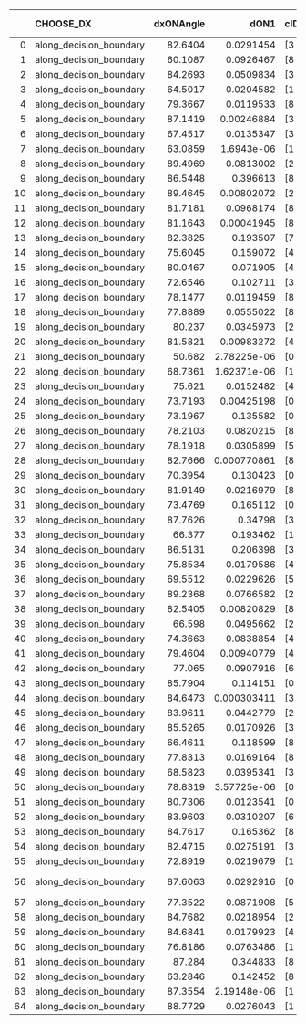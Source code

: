 |    | CHOOSE_DX               |   dxONAngle |        dON1 | cIDON1   |   dON_patch_1 |   nTON |         dON |   dxOFFAngle |       dOFF1 | cIDOFF1   |   dOFF_patch_1 |   nTOFF |        dOFF | SUCCESS   |   nExp |   dual_point_id |   subpoint_time_seconds |   total_execution_time |       logp |        dOFF/dON | Vote dOFF>dON   |
|---:|:------------------------|------------:|------------:|:---------|--------------:|-------:|------------:|-------------:|------------:|:----------|---------------:|--------:|------------:|:----------|-------:|----------------:|------------------------:|-----------------------:|-----------:|----------------:|:----------------|
|  0 | along_decision_boundary |     82.6404 | 0.0291454   | [3 6]    |   0.0291454   |      1 | 0.0291454   |      78.7466 | 0.0093361   | [3 6]     |    0.0093361   |       1 | 0.0093361   | False     |      1 |               1 |                1.01557  |                1.33604 |  0         |      0.320328   | False           |
|  1 | along_decision_boundary |     60.1087 | 0.0926467   | [8 9]    |   0.0926467   |      1 | 0.0926467   |      60.2556 | 0.137528    | [8 9]     |    0.137528    |       1 | 0.137528    | True      |      2 |               3 |                0.881022 |                2.25541 | -0.5       |      1.48444    | True            |
|  2 | along_decision_boundary |     84.2693 | 0.0509834   | [3 7]    |   0.0509834   |      1 | 0.0509834   |      84.4465 | 0.334281    | [3 7]     |    0.334281    |       1 | 0.334281    | True      |      3 |               4 |                1.45723  |                3.71759 | -0         |      6.55665    | True            |
|  3 | along_decision_boundary |     64.5017 | 0.0204582   | [1 8]    |   0.0204582   |      1 | 0.0204582   |      85.2627 | 0.0969613   | [0 8]     |    0.0969613   |       1 | 0.0969613   | True      |      4 |               5 |                0.766729 |                4.49132 | -0.166667  |      4.73948    | True            |
|  4 | along_decision_boundary |     79.3667 | 0.0119533   | [8 9]    |   0.0119533   |      1 | 0.0119533   |      79.2877 | 0.202637    | [8 9]     |    0.202637    |       1 | 0.202637    | True      |      5 |               6 |                1.17856  |                5.67689 | -0.5       |     16.9525     | True            |
|  5 | along_decision_boundary |     87.1419 | 0.00246884  | [3 5]    |   0.00246884  |      1 | 0.00246884  |      86.1543 | 0.359861    | [3 5]     |    0.359861    |       1 | 0.359861    | True      |      6 |               7 |                0.909026 |                6.58996 | -0.9       |    145.761      | True            |
|  6 | along_decision_boundary |     67.4517 | 0.0135347   | [3 6]    |   0.0135347   |      1 | 0.0135347   |      66.782  | 0.29167     | [3 6]     |    0.29167     |       1 | 0.29167     | True      |      7 |               8 |                0.882378 |                7.48334 | -1.33333   |     21.5498     | True            |
|  7 | along_decision_boundary |     63.0859 | 1.6943e-06  | [1 8]    |   1.6943e-06  |      1 | 1.6943e-06  |      57.0898 | 0.394343    | [0 8]     |    0.394343    |       1 | 0.394343    | True      |      8 |               9 |                1.30215  |                8.79045 | -1.78571   | 232747          | True            |
|  8 | along_decision_boundary |     89.4969 | 0.0813002   | [2 4]    |   0.0813002   |      1 | 0.0813002   |      86.6321 | 0.0124264   | [2 4]     |    0.0124264   |       1 | 0.0124264   | False     |      9 |              10 |                1.24436  |               10.0418  | -2.25      |      0.152845   | False           |
|  9 | along_decision_boundary |     86.5448 | 0.396613    | [8 9]    |   0.396613    |      1 | 0.396613    |      84.6407 | 0.0154821   | [8 9]     |    0.0154821   |       1 | 0.0154821   | False     |     10 |              11 |                1.7956   |               11.8444  | -1.38889   |      0.0390358  | False           |
| 10 | along_decision_boundary |     89.4645 | 0.00802072  | [2 9]    |   0.00802072  |      1 | 0.00802072  |      89.6691 | 0.0859741   | [2 9]     |    0.0859741   |       1 | 0.0859741   | True      |     11 |              12 |                0.732812 |               12.5852  | -0.8       |     10.719      | True            |
| 11 | along_decision_boundary |     81.7181 | 0.0968174   | [8 9]    |   0.0968174   |      1 | 0.0968174   |      72.2209 | 0.0812089   | [8 9]     |    0.0812089   |       1 | 0.0812089   | False     |     12 |              13 |                0.921167 |               13.5124  | -1.13636   |      0.838784   | False           |
| 12 | along_decision_boundary |     81.1643 | 0.00041945  | [8 9]    |   0.00041945  |      1 | 0.00041945  |      80.7886 | 0.0281416   | [8 9]     |    0.0281416   |       1 | 0.0281416   | True      |     13 |              14 |                0.758806 |               14.2762  | -0.666667  |     67.0918     | True            |
| 13 | along_decision_boundary |     82.3825 | 0.193507    | [7 8]    |   0.193507    |      1 | 0.193507    |      80.703  | 0.00718377  | [7 8]     |    0.00718377  |       1 | 0.00718377  | False     |     14 |              15 |                1.07414  |               15.3583  | -0.961538  |      0.037124   | False           |
| 14 | along_decision_boundary |     75.6045 | 0.159072    | [4 7]    |   0.159072    |      1 | 0.159072    |      78.5954 | 0.0453755   | [4 7]     |    0.0453755   |       1 | 0.0453755   | False     |     15 |              16 |                1.3242   |               16.6895  | -0.571429  |      0.285252   | False           |
| 15 | along_decision_boundary |     80.0467 | 0.071905    | [4 8]    |   0.071905    |      1 | 0.071905    |      76.4549 | 0.0412989   | [4 8]     |    0.0412989   |       1 | 0.0412989   | False     |     16 |              17 |                1.01578  |               17.7093  | -0.3       |      0.574354   | False           |
| 16 | along_decision_boundary |     72.6546 | 0.102711    | [3 5]    |   0.102711    |      1 | 0.102711    |      66.4411 | 0.101343    | [3 5]     |    0.101343    |       1 | 0.101343    | False     |     17 |              18 |                1.05231  |               18.7686  | -0.125     |      0.986684   | False           |
| 17 | along_decision_boundary |     78.1477 | 0.0119459   | [8 9]    |   0.0119459   |      1 | 0.0119459   |      82.2261 | 0.0894479   | [8 9]     |    0.0894479   |       1 | 0.0894479   | True      |     18 |              19 |                1.02657  |               19.7992  | -0.0294118 |      7.48776    | True            |
| 18 | along_decision_boundary |     77.8889 | 0.0555022   | [8 9]    |   0.0555022   |      1 | 0.0555022   |      72.6448 | 0.0298125   | [8 9]     |    0.0298125   |       1 | 0.0298125   | False     |     19 |              20 |                1.41021  |               21.2176  | -0.111111  |      0.53714    | False           |
| 19 | along_decision_boundary |     80.237  | 0.0345973   | [2 4]    |   0.0345973   |      1 | 0.0345973   |      82.7968 | 0.176362    | [2 4]     |    0.176362    |       1 | 0.176362    | True      |     20 |              21 |                1.49074  |               22.7164  | -0.0263158 |      5.09756    | True            |
| 20 | along_decision_boundary |     81.5821 | 0.00983272  | [4 8]    |   0.00983272  |      1 | 0.00983272  |      84.1712 | 0.0133968   | [4 8]     |    0.0133968   |       1 | 0.0133968   | True      |     21 |              22 |                0.778411 |               23.5008  | -0.1       |      1.36247    | True            |
| 21 | along_decision_boundary |     50.682  | 2.78225e-06 | [0 7]    |   2.78225e-06 |      1 | 2.78225e-06 |      83.246  | 0.00058696  | [1 7]     |    0.00058696  |       1 | 0.00058696  | True      |     22 |              23 |                0.718311 |               24.2241  | -0.214286  |    210.966      | True            |
| 22 | along_decision_boundary |     68.7361 | 1.62371e-06 | [1 8]    |   1.62371e-06 |      1 | 1.62371e-06 |      77.877  | 0.223868    | [0 8]     |    0.223868    |       1 | 0.223868    | True      |     23 |              24 |                1.75159  |               25.9826  | -0.363636  | 137874          | True            |
| 23 | along_decision_boundary |     75.621  | 0.0152482   | [4 9]    |   0.0152482   |      1 | 0.0152482   |      74.9938 | 0.301043    | [4 9]     |    0.301043    |       1 | 0.301043    | True      |     24 |              25 |                1.21751  |               27.2051  | -0.543478  |     19.7429     | True            |
| 24 | along_decision_boundary |     73.7193 | 0.00425198  | [0 1]    |   0.00425198  |      1 | 0.00425198  |      74.2242 | 0.043828    | [0 1]     |    0.043828    |       1 | 0.043828    | True      |     25 |              26 |                0.785607 |               27.9987  | -0.75      |     10.3077     | True            |
| 25 | along_decision_boundary |     73.1967 | 0.135582    | [0 1]    |   0.135582    |      1 | 0.135582    |      75.1764 | 0.0367893   | [0 1]     |    0.0367893   |       1 | 0.0367893   | False     |     26 |              27 |                1.24628  |               29.2519  | -0.98      |      0.271344   | False           |
| 26 | along_decision_boundary |     78.2103 | 0.0820215   | [8 9]    |   0.0820215   |      1 | 0.0820215   |      77.0392 | 0.10388     | [8 9]     |    0.10388     |       1 | 0.10388     | True      |     27 |              28 |                1.11297  |               30.3699  | -0.692308  |      1.26649    | True            |
| 27 | along_decision_boundary |     78.1918 | 0.0305899   | [5 8]    |   0.0305899   |      1 | 0.0305899   |      79.3101 | 0.00385205  | [5 8]     |    0.00385205  |       1 | 0.00385205  | False     |     28 |              29 |                0.723262 |               31.0997  | -0.907407  |      0.125926   | False           |
| 28 | along_decision_boundary |     82.7666 | 0.000770861 | [8 9]    |   0.000770861 |      1 | 0.000770861 |      81.6905 | 0.0977639   | [8 9]     |    0.0977639   |       1 | 0.0977639   | True      |     29 |              30 |                0.780136 |               31.8849  | -0.642857  |    126.824      | True            |
| 29 | along_decision_boundary |     70.3954 | 0.130423    | [0 1]    |   0.130423    |      1 | 0.130423    |      72.0391 | 0.0741146   | [0 1]     |    0.0741146   |       1 | 0.0741146   | False     |     30 |              31 |                1.412    |               33.3049  | -0.844828  |      0.568263   | False           |
| 30 | along_decision_boundary |     81.9149 | 0.0216979   | [8 9]    |   0.0216979   |      1 | 0.0216979   |      81.6258 | 0.0493171   | [8 9]     |    0.0493171   |       1 | 0.0493171   | True      |     31 |              32 |                0.676217 |               33.99    | -0.6       |      2.2729     | True            |
| 31 | along_decision_boundary |     73.4769 | 0.165112    | [0 1]    |   0.165112    |      1 | 0.165112    |      73.5943 | 0.0374767   | [0 1]     |    0.0374767   |       1 | 0.0374767   | False     |     32 |              33 |                1.21633  |               35.2136  | -0.790323  |      0.226977   | False           |
| 32 | along_decision_boundary |     87.7626 | 0.34798     | [3 8]    |   0.34798     |      1 | 0.34798     |      89.3203 | 0.00324786  | [3 8]     |    0.00324786  |       1 | 0.00324786  | False     |     33 |              34 |                1.97369  |               37.1943  | -0.5625    |      0.00933349 | False           |
| 33 | along_decision_boundary |     66.377  | 0.193462    | [1 9]    |   0.193462    |      1 | 0.193462    |      70.474  | 0.0273701   | [0 9]     |    0.0273701   |       1 | 0.0273701   | False     |     34 |              35 |                1.869    |               39.0696  | -0.378788  |      0.141475   | False           |
| 34 | along_decision_boundary |     86.5131 | 0.206398    | [3 4]    |   0.206398    |      1 | 0.206398    |      87.1723 | 0.00365656  | [3 4]     |    0.00365656  |       1 | 0.00365656  | False     |     35 |              36 |                1.20933  |               40.287   | -0.235294  |      0.017716   | False           |
| 35 | along_decision_boundary |     75.8534 | 0.0179586   | [4 8]    |   0.0179586   |      1 | 0.0179586   |      76.7894 | 0.0911944   | [4 8]     |    0.0911944   |       1 | 0.0911944   | True      |     36 |              37 |                0.868892 |               41.1635  | -0.128571  |      5.07803    | True            |
| 36 | along_decision_boundary |     69.5512 | 0.0229626   | [5 9]    |   0.0229626   |      1 | 0.0229626   |      72.4262 | 0.00435218  | [5 9]     |    0.00435218  |       1 | 0.00435218  | False     |     37 |              38 |                0.781608 |               41.9532  | -0.222222  |      0.189533   | False           |
| 37 | along_decision_boundary |     89.2368 | 0.0766582   | [2 7]    |   0.0766582   |      1 | 0.0766582   |      87.1232 | 0.0130195   | [2 7]     |    0.0130195   |       1 | 0.0130195   | False     |     38 |              39 |                1.03547  |               42.9976  | -0.121622  |      0.169839   | False           |
| 38 | along_decision_boundary |     82.5405 | 0.00820829  | [8 9]    |   0.00820829  |      1 | 0.00820829  |      83.8648 | 0.139827    | [8 9]     |    0.139827    |       1 | 0.139827    | True      |     39 |              40 |                1.11606  |               44.1206  | -0.0526316 |     17.0348     | True            |
| 39 | along_decision_boundary |     66.598  | 0.0495662   | [2 6]    |   0.0495662   |      1 | 0.0495662   |      64.6653 | 0.134895    | [2 6]     |    0.134895    |       1 | 0.134895    | True      |     40 |              41 |                1.31385  |               45.4394  | -0.115385  |      2.72151    | True            |
| 40 | along_decision_boundary |     74.3663 | 0.0838854   | [4 8]    |   0.0838854   |      1 | 0.0838854   |      73.8716 | 0.176351    | [4 8]     |    0.176351    |       1 | 0.176351    | True      |     41 |              42 |                1.5511   |               46.9985  | -0.2       |      2.10228    | True            |
| 41 | along_decision_boundary |     79.4604 | 0.00940779  | [4 8]    |   0.00940779  |      1 | 0.00940779  |      83.3211 | 0.110636    | [4 8]     |    0.110636    |       1 | 0.110636    | True      |     42 |              43 |                0.836755 |               47.8428  | -0.304878  |     11.76       | True            |
| 42 | along_decision_boundary |     77.065  | 0.0907916   | [6 9]    |   0.0907916   |      1 | 0.0907916   |      80.1183 | 0.00503516  | [6 9]     |    0.00503516  |       1 | 0.00503516  | False     |     43 |              44 |                0.975607 |               48.8274  | -0.428571  |      0.0554584  | False           |
| 43 | along_decision_boundary |     85.7904 | 0.114151    | [0 1]    |   0.114151    |      1 | 0.114151    |      81.3525 | 0.0826754   | [0 1]     |    0.0826754   |       1 | 0.0826754   | False     |     44 |              45 |                1.69093  |               50.5253  | -0.290698  |      0.724265   | False           |
| 44 | along_decision_boundary |     84.6473 | 0.000303411 | [3 8]    |   0.000303411 |      1 | 0.000303411 |      87.6233 | 0.0453662   | [3 8]     |    0.0453662   |       1 | 0.0453662   | True      |     45 |              46 |                0.820188 |               51.3554  | -0.181818  |    149.52       | True            |
| 45 | along_decision_boundary |     83.9611 | 0.0442779   | [2 4]    |   0.0442779   |      1 | 0.0442779   |      80.7116 | 0.247583    | [2 4]     |    0.247583    |       1 | 0.247583    | True      |     46 |              47 |                1.49043  |               52.8518  | -0.277778  |      5.59156    | True            |
| 46 | along_decision_boundary |     85.5265 | 0.0170926   | [3 4]    |   0.0170926   |      1 | 0.0170926   |      81.34   | 0.0575176   | [3 4]     |    0.0575176   |       1 | 0.0575176   | True      |     47 |              48 |                1.08505  |               53.9462  | -0.391304  |      3.36506    | True            |
| 47 | along_decision_boundary |     66.4611 | 0.118599    | [8 9]    |   0.118599    |      1 | 0.118599    |      64.9348 | 0.162537    | [8 9]     |    0.162537    |       1 | 0.162537    | True      |     48 |              49 |                1.34745  |               55.2996  | -0.521277  |      1.37048    | True            |
| 48 | along_decision_boundary |     77.8313 | 0.0169164   | [8 9]    |   0.0169164   |      1 | 0.0169164   |      78.8938 | 0.148204    | [8 9]     |    0.148204    |       1 | 0.148204    | True      |     49 |              50 |                1.10427  |               56.413   | -0.666667  |      8.76098    | True            |
| 49 | along_decision_boundary |     68.5823 | 0.0395341   | [3 7]    |   0.0395341   |      1 | 0.0395341   |      68.3551 | 0.0133069   | [3 7]     |    0.0133069   |       1 | 0.0133069   | False     |     50 |              51 |                1.1251   |               57.5427  | -0.826531  |      0.336592   | False           |
| 50 | along_decision_boundary |     78.8319 | 3.57725e-06 | [0 4]    |   3.57725e-06 |      1 | 3.57725e-06 |      75.4372 | 0.00289355  | [1 4]     |    0.00289355  |       1 | 0.00289355  | True      |     51 |              53 |                0.708759 |               59.0755  | -0.64      |    808.876      | True            |
| 51 | along_decision_boundary |     80.7306 | 0.0123541   | [0 9]    |   0.0123541   |      1 | 0.0123541   |      84.1934 | 0.0073386   | [1 9]     |    0.0073386   |       1 | 0.0073386   | False     |     52 |              54 |                0.846286 |               59.9263  | -0.794118  |      0.594019   | False           |
| 52 | along_decision_boundary |     83.9603 | 0.0310207   | [6 9]    |   0.0310207   |      1 | 0.0310207   |      89.0119 | 0.0809681   | [6 9]     |    0.0809681   |       1 | 0.0809681   | True      |     53 |              55 |                0.926875 |               60.8611  | -0.615385  |      2.61014    | True            |
| 53 | along_decision_boundary |     84.7617 | 0.165362    | [8 9]    |   0.165362    |      1 | 0.165362    |      87.5849 | 0.139427    | [8 9]     |    0.139427    |       1 | 0.139427    | False     |     54 |              56 |                1.66606  |               62.5353  | -0.764151  |      0.843166   | False           |
| 54 | along_decision_boundary |     82.4715 | 0.0275191   | [3 5]    |   0.0275191   |      1 | 0.0275191   |      81.5449 | 0.0763162   | [3 5]     |    0.0763162   |       1 | 0.0763162   | True      |     55 |              57 |                1.05229  |               63.5935  | -0.592593  |      2.7732     | True            |
| 55 | along_decision_boundary |     72.8919 | 0.0219679   | [1 2]    |   0.0219679   |      1 | 0.0219679   |      80.9717 | 0.0149018   | [0 2]     |    0.0149018   |       1 | 0.0149018   | False     |     56 |              58 |                0.741554 |               64.344   | -0.736364  |      0.678344   | False           |
| 56 | along_decision_boundary |     87.6063 | 0.0292916   | [0 9]    |   0.0292916   |      1 | 0.0292916   |      82.7446 | 2.54989e-06 | [1 9]     |    2.54989e-06 |       1 | 2.54989e-06 | False     |     57 |              59 |                0.650656 |               64.9997  | -0.571429  |      8.7052e-05 | False           |
| 57 | along_decision_boundary |     77.3522 | 0.0871908   | [5 8]    |   0.0871908   |      1 | 0.0871908   |      79.5785 | 0.0468492   | [5 8]     |    0.0468492   |       1 | 0.0468492   | False     |     58 |              61 |                0.717596 |               66.6442  | -0.429825  |      0.537318   | False           |
| 58 | along_decision_boundary |     84.7682 | 0.0218954   | [2 9]    |   0.0218954   |      1 | 0.0218954   |      82.9578 | 0.0108061   | [2 9]     |    0.0108061   |       1 | 0.0108061   | False     |     59 |              62 |                0.881654 |               67.5339  | -0.310345  |      0.493534   | False           |
| 59 | along_decision_boundary |     84.6841 | 0.0179923   | [4 9]    |   0.0179923   |      1 | 0.0179923   |      84.9483 | 0.00509415  | [4 9]     |    0.00509415  |       1 | 0.00509415  | False     |     60 |              63 |                0.977437 |               68.5165  | -0.211864  |      0.28313    | False           |
| 60 | along_decision_boundary |     76.8186 | 0.0763486   | [1 9]    |   0.0763486   |      1 | 0.0763486   |      72.6772 | 0.00354132  | [0 9]     |    0.00354132  |       1 | 0.00354132  | False     |     61 |              64 |                1.05419  |               69.5802  | -0.133333  |      0.0463836  | False           |
| 61 | along_decision_boundary |     87.284  | 0.344833    | [8 9]    |   0.344833    |      1 | 0.344833    |      87.594  | 0.0212568   | [8 9]     |    0.0212568   |       1 | 0.0212568   | False     |     62 |              65 |                0.915782 |               70.504   | -0.0737705 |      0.0616436  | False           |
| 62 | along_decision_boundary |     63.2846 | 0.142452    | [8 9]    |   0.142452    |      1 | 0.142452    |      61.4878 | 0.293856    | [8 9]     |    0.293856    |       1 | 0.293856    | True      |     63 |              66 |                1.66054  |               72.1705  | -0.0322581 |      2.06285    | True            |
| 63 | along_decision_boundary |     87.3554 | 2.19148e-06 | [1 8]    |   2.19148e-06 |      1 | 2.19148e-06 |      87.8141 | 0.235199    | [0 8]     |    0.235199    |       1 | 0.235199    | True      |     64 |              67 |                1.3434   |               73.5259  | -0.0714286 | 107324          | True            |
| 64 | along_decision_boundary |     88.7729 | 0.0276043   | [1 8]    |   0.0276043   |      1 | 0.0276043   |      83.9108 | 0.02469     | [0 8]     |    0.02469     |       1 | 0.02469     | False     |     65 |              68 |                1.05686  |               74.5878  | -0.125     |      0.894424   | False           |